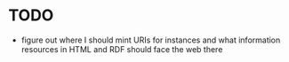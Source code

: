 TODO
====

* figure out where I should mint URIs for instances and what information resources in HTML and RDF should face the web there


